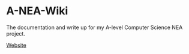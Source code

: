 # A-NEA-Wiki

The documentation and write up for my A-level Computer Science NEA project.

[Website](https://stefanuk12.github.io/A-NEA-Wiki/nea/title.html)